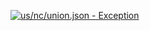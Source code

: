 [![us/nc/union.json - Exception](https://img.shields.io/badge/us/nc/union.json-Exception-red)](https://github.com/openaddresses/openaddresses/tree/master/sources/us/nc/union.json)